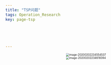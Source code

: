 ```yaml
---
title: "TSP问题"
tags: Operation_Research
key: page-tsp





---
```




<!--more-->



<center><img src="../../../assets/images/image-20200202234554537.png" alt="image-20200202234554537" style="zoom:60%;" /></center>
<center><img src="../../../assets/images/image-20200202234618394.png" alt="image-20200202234618394" style="zoom:60%;" /></center>
